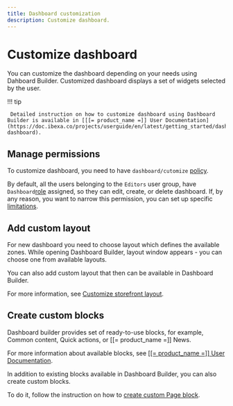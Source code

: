 ```yaml
---
title: Dashboard customization
description: Customize dashboard.
---
```


# Customize dashboard

You can customize the dashboard depending on your needs using Dahboard Builder.
Customized dashboard displays a set of widgets selected by the user.

!!! tip

     Detailed instruction on how to customize dashboard using Dashboard Builder is available in [[[= product_name =]] User Documentation](https://doc.ibexa.co/projects/userguide/en/latest/getting_started/dashboard/work_with_dashboard/#customize-dashboard).

## Manage permissions

To customize dashboard, you need to have `dashboard/cutomize` [policy](permission_overview.md).

By default, all the users belonging to the `Editors` user group, have `Dashboard`[role](roles_admin_panel.md) assigned, so they can edit, create, or delete dashboard.
If, by any reason, you want to narrow this permission, you can set up specific [limitations](limitations.md).

## Add custom layout

For new dashboard you need to choose layout which defines the available zones.
While opening Dashboard Builder, layout window appears - you can choose one from available layouts.

You can also add custom layout that then can be available in Dashboard Builder.

For more information, see [Customize storefront layout](customize_storefront_layout.md).

## Create custom blocks

Dashboard builder provides set of ready-to-use blocks, for example, Common content, Quick actions, or [[= product_name =]] News.

For more information about available blocks, see [[[= product_name =]] User Documentation](https://doc.ibexa.co/projects/userguide/en/latest/getting_started/dashboard/dashboard_block_reference/).

In addition to existing blocks available in Dashboard Builder, you can also create custom blocks.

To do it, follow the instruction on how to [create custom Page block](create_custom_page_block.md).
